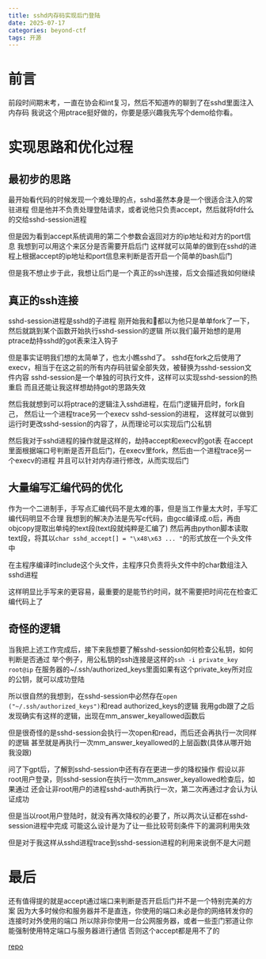 ```yaml
---
title: sshd内存码实现后门登陆
date: 2025-07-17
categories: beyond-ctf
tags: 开源
---
```


# 前言

前段时间期末考，一直在协会和int复习，然后不知道咋的聊到了在sshd里面注入内存码
我说这个用ptrace挺好做的，你要是感兴趣我先写个demo给你看。

# 实现思路和优化过程

## 最初步的思路

最开始看代码的时候发现一个难处理的点，sshd虽然本身是一个很适合注入的常驻进程
但是他并不负责处理登陆请求，或者说他只负责accept，然后就将fd什么的交给sshd-session进程

但是因为看到accept系统调用的第二个参数会返回对方的ip地址和对方的port信息
我想到可以用这个来区分是否需要开启后门
这样就可以简单的做到在sshd的进程上根据accept的ip地址和port信息来判断是否开启一个简单的bash后门

但是我不想止步于此，我想让后门是一个真正的ssh连接，后文会描述我如何继续

## 真正的ssh连接

sshd-session进程是sshd的子进程
刚开始我和🚀都以为他只是单单fork了一下，然后就跳到某个函数开始执行sshd-session的逻辑
所以我们最开始想的是用ptrace劫持sshd的got表来注入钩子

但是事实证明我们想的太简单了，也太小瞧sshd了。
sshd在fork之后使用了execv，相当于在这之前的所有内存码驻留全部失效，被替换为sshd-session文件内容
sshd-session是一个单独的可执行文件，这样可以实现sshd-session的热重启
而且还能让我这样想劫持got的思路失效

然后我就想到可以将ptrace的逻辑注入sshd进程，在后门逻辑开启时，fork自己，
然后让一个进程trace另一个execv sshd-session的进程，
这样就可以做到运行时更改sshd-session的内容了，从而理论可以实现后门公私钥

然后我对于sshd进程的操作就是这样的，劫持accept和execv的got表
在accept里面根据端口号判断是否开启后门，在execv里fork，然后由一个进程trace另一个execv的进程
并且可以针对内存进行修改，从而实现后门

## 大量编写汇编代码的优化

作为一个二进制手，手写点汇编代码不是太难的事，但是当工作量太大时，手写汇编代码明显不合理
我想到的解决办法是先写c代码，由gcc编译成.o后，再由objcopy提取出单纯的text段(text段就纯粹是汇编了)
然后再由python脚本读取text段，将其以`char sshd_accept[] = "\x48\x63 ... "`的形式放在一个头文件中

在主程序编译时include这个头文件，主程序只负责将头文件中的char数组注入sshd进程

这样明显比手写来的更容易，最重要的是能节约时间，就不需要把时间花在检查汇编代码上了

## 奇怪的逻辑

当我把上述工作完成后，接下来我想要了解sshd-session如何检查公私钥，如何判断是否通过
举个例子，用公私钥的ssh连接是这样的`ssh -i private_key root@ip`
在服务器的~/.ssh/authorized_keys里面如果有这个private_key所对应的公钥，就可以成功登陆

所以很自然的我想到，在sshd-session中必然存在`open ("~/.ssh/authorized_keys")`和read authorized_keys的逻辑
我用gdb跟了之后发现确实有这样的逻辑，出现在mm_answer_keyallowed函数后

但是很奇怪的是sshd-session会执行一次open和read，而后还会再执行一次同样的逻辑
甚至就是再执行一次mm_answer_keyallowed的上层函数(具体从哪开始我没跟)

问了下gpt后，了解到sshd-session中还有存在更进一步的降权操作
假设以非root用户登录，则sshd-session在执行一次mm_answer_keyallowed检查后，如果通过
还会让非root用户的进程sshd-auth再执行一次，第二次再通过才会认为认证成功

但是当以root用户登陆时，就没有再次降权的必要了，所以两次认证都在sshd-session进程中完成
可能这么设计是为了让一些比较苛刻条件下的漏洞利用失效

但是对于我这样从sshd进程trace到sshd-session进程的利用来说倒不是大问题

# 最后

还有值得提的就是accept通过端口来判断是否开启后门并不是一个特别完美的方案
因为大多时候你和服务器并不是直连，你使用的端口未必是你的网络转发你的连接时对外使用的端口
所以除非你使用一台公网服务器，或者一些歪门邪道让你能强制使用特定端口与服务器进行通信
否则这个accept都是用不了的

[repo](https://github.com/dbgbgtf1/sshd_injector)
